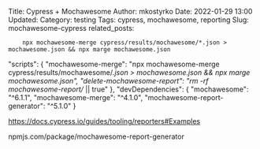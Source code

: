 Title: Cypress + Mochawesome
Author: mkostyrko
Date: 2022-01-29 13:00
Updated:
Category: testing
Tags: cypress, mochawesome, reporting
Slug: mochawesome-cypress
related_posts:


        npx mochawesome-merge cypress/results/mochawesome/*.json > mochawesome.json && npx marge mochawesome.json


"scripts": {
     "mochawesome-merge": "npx mochawesome-merge cypress/results/mochawesome/*.json > mochawesome.json && npx marge mochawesome.json",
    "delete-mochawesome-report": "rm -rf mochawesome-report/* || true"
  },
  "devDependencies": {
    "mochawesome": "^6.1.1",
    "mochawesome-merge": "^4.1.0",
    "mochawesome-report-generator": "^5.1.0"
  }


https://docs.cypress.io/guides/tooling/reporters#Examples

npmjs.com/package/mochawesome-report-generator